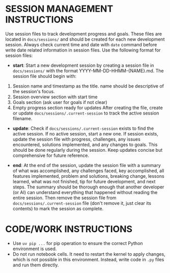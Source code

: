 # SESSION MANAGEMENT INSTRUCTIONS
Use session files to track development progress and goals. These files are located in `docs/sessions/` and should be created for each new development session.
Always check current time and date with `date` command before write date related information in session files.
Use the following format for session files:
- **start**: Start a new development session by creating a session file in `docs/sessions/` with the format YYYY-MM-DD-HHMM-{NAME}.md.
The session file should begin with:
1. Session name and timestamp as the title. name should be descriptive of the session's focus.
2. Session overview section with start time
3. Goals section (ask user for goals if not clear)
4. Empty progress section ready for updates
After creating the file, create or update `docs/sessions/.current-session` to track the active session filename.
- **update**: Check if `docs/sessions/.current-session` exists to find the active session. If no active session, start a new one. If session exists, update the session file with progress, challenges, any issues encountered, solutions implemented, and any changes to goals. This should be done regularly during the session. Keep updates concise but comprehensive for future reference.

- **end**: At the end of the session, update the session file with a summary of what was accomplished, any challenges faced, key accomplished, all features implemented, problem and solutions, breaking change, lessons learned, what was not finished, tip for future development, and next steps. The summary should be thorough enough that another developer (or AI) can understand everything that happened without reading the entire session. Then remove the session file from `docs/sessions/.current-session` file (don't remove it, just clear its contents) to mark the session as complete.

# CODE/WORK INSTRUCTIONS
- Use `uv pip ...` for pip operation to ensure the correct Python environment is used.
- Do not run notebook cells. It need to restart the kernel to apply changes, which is not possible in this environment. Instead, write code in `.py` files and run them directly.
